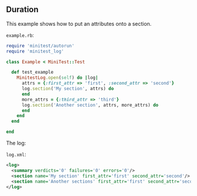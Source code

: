 ## Duration

This example shows how to put an attributes onto a section.

```example.rb```:
```ruby
require 'minitest/autorun'
require 'minitest_log'

class Example < MiniTest::Test

  def test_example
    MinitestLog.open(self) do |log|
      attrs = {:first_attr => 'first', :second_attr => 'second'}
      log.section('My section', attrs) do
      end
      more_attrs = {:third_attr => 'third'}
      log.section('Another section', attrs, more_attrs) do
      end
    end
  end

end
```

The log:

```log.xml```:
```xml
<log>
  <summary verdicts='0' failures='0' errors='0'/>
  <section name='My section' first_attr='first' second_attr='second'/>
  <section name='Another sections' first_attr='first' second_attr='second' third_attr='third'/>
</log>
```
